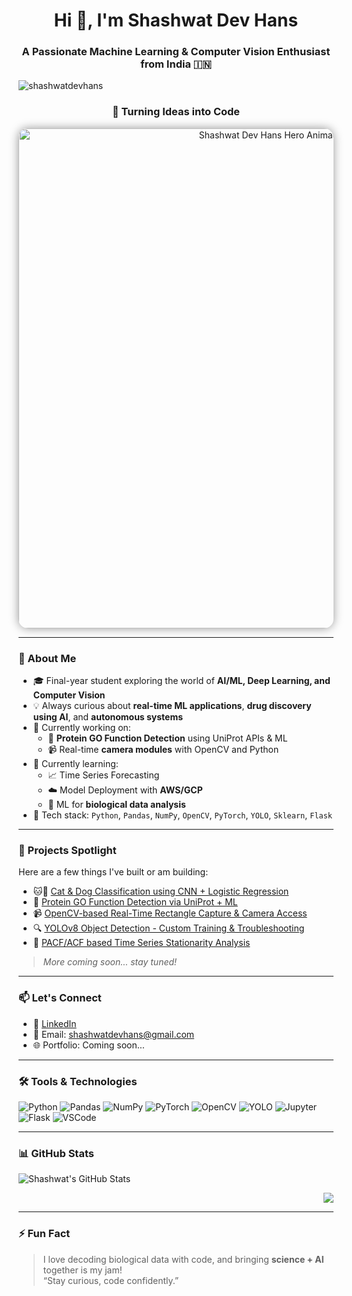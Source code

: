 <h1 align="center">Hi 👋, I'm Shashwat Dev Hans</h1>
<h3 align="center">A Passionate Machine Learning & Computer Vision Enthusiast from India 🇮🇳</h3>

<!-- Profile Views Counter -->
<p align="left">
  <img src="https://komarev.com/ghpvc/?username=shashwatdevhans&label=Profile%20views&color=0e75b6&style=flat" alt="shashwatdevhans" />
</p>

<!-- Hero Animation -->
<div align="center">
  <h3>🚀 Turning Ideas into Code</h3>
  <img 
    src="https://i0.wp.com/codemyui.com/wp-content/uploads/2017/03/hero-section-animation.gif?fit=880%2C440&ssl=1" 
    alt="Shashwat Dev Hans Hero Animation" 
    width="800" 
    style="border-radius: 15px; box-shadow: 0 0 15px rgba(0,0,0,0.4);" 
  />
</div>

***
### 🚀 About Me

- 🎓 Final-year student exploring the world of **AI/ML, Deep Learning, and Computer Vision**  
- 💡 Always curious about **real-time ML applications**, **drug discovery using AI**, and **autonomous systems**
- 🔭 Currently working on:  
  - 🧬 **Protein GO Function Detection** using UniProt APIs & ML  
  - 📹 Real-time **camera modules** with OpenCV and Python  
- 🌱 Currently learning:  
  - 📈 Time Series Forecasting  
  - ☁️ Model Deployment with **AWS/GCP**  
  - 🧪 ML for **biological data analysis**  
- 🧰 Tech stack: `Python`, `Pandas`, `NumPy`, `OpenCV`, `PyTorch`, `YOLO`, `Sklearn`, `Flask`

---

### 📂 Projects Spotlight

Here are a few things I've built or am building:

- 🐱🐶 [Cat & Dog Classification using CNN + Logistic Regression](#)  
- 🧬 [Protein GO Function Detection via UniProt + ML](#)  
- 📹 [OpenCV-based Real-Time Rectangle Capture & Camera Access](#)  
- 🔍 [YOLOv8 Object Detection - Custom Training & Troubleshooting](#)  
- 🧠 [PACF/ACF based Time Series Stationarity Analysis](#)

> *More coming soon... stay tuned!*

---

### 📫 Let's Connect

- 🔗 [LinkedIn](https://www.linkedin.com/in/shashwat-dev-hans-469614294/)
- 📧 Email: shashwatdevhans@gmail.com
- 🌐 Portfolio: Coming soon...

---

### 🛠️ Tools & Technologies

![Python](https://img.shields.io/badge/Python-3776AB?style=flat&logo=python&logoColor=white)
![Pandas](https://img.shields.io/badge/Pandas-150458?style=flat&logo=pandas&logoColor=white)
![NumPy](https://img.shields.io/badge/Numpy-013243?style=flat&logo=numpy)
![PyTorch](https://img.shields.io/badge/PyTorch-EE4C2C?style=flat&logo=pytorch&logoColor=white)
![OpenCV](https://img.shields.io/badge/OpenCV-5C3EE8?style=flat&logo=opencv&logoColor=white)
![YOLO](https://img.shields.io/badge/YOLOv5/v8-292929?style=flat&logo=github&logoColor=white)
![Jupyter](https://img.shields.io/badge/Jupyter-F37626?style=flat&logo=jupyter&logoColor=white)
![Flask](https://img.shields.io/badge/Flask-000000?style=flat&logo=flask&logoColor=white)
![VSCode](https://img.shields.io/badge/VSCode-007ACC?style=flat&logo=visual-studio-code&logoColor=white)

---

### 📊 GitHub Stats

<p align="left">
  <img src="https://github-readme-stats.vercel.app/api?username=ShashwatDevHans&show_icons=true&theme=tokyonight" alt="Shashwat's GitHub Stats" />
</p>

<p align="right">
  <img src="https://github-readme-streak-stats.herokuapp.com?user=ShashwatDevHans&theme=radical&date_format=M%20j%5B%2C%20Y%5D" />
</p>

---

### ⚡ Fun Fact
> I love decoding biological data with code, and bringing **science + AI** together is my jam!  
> “Stay curious, code confidently.”

